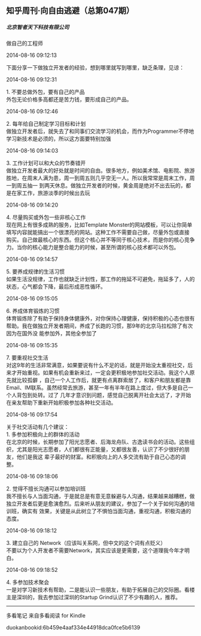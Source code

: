 ## 知乎周刊·向自由逃避（总第047期）

##### 北京智者天下科技有限公司

  

  做自己的工程师

  

2014-08-16 09:12:13

下面分享一下做独立开发者的经验，想到哪里就写到哪里，缺乏条理，见谅：

  

2014-08-16 09:12:31

1\. 不要总做外包，要有自己的产品  
外包无论价格多高都还是苦力钱，要形成自己的产品。

  

2014-08-16 09:12:46

2\. 每年给自己制定学习目标和计划  
做独立开发者后，就失去了和同事们交流学习的机会，而作为Programmer不停地学习新技术是必须的，所以这方面要特别加强

  

2014-08-16 09:14:03

3\. 工作计划可以和大众的节奏错开  
做独立开发者最大的好处就是时间的自由。很多地方，例如美术馆、电影院、旅游胜地，在周末人满为患，周一到周五则几乎空无一人。所以我常常是周末工作，周一到周五抽一
到两天休息。做独立开发者的时候，黄金周是绝对不出去玩的，都是在家工作，旅游淡季的时候出去玩

  

2014-08-16 09:14:20

4\. 尽量购买或外包一些非核心工作  
现在网上有很多成熟的服务，比如Template Monster的网站模板，可以让你简单填写内容就能搞出一个很漂亮的网站。这种工作不需要自己做，尽量外包或直接
购买。自己做最核心的东西。但这个核心并不等同于核心技术，而是你的核心竞争力。当你的核心能力是整合能力的时候，甚至所谓的核心技术都可以外包。

  

2014-08-16 09:14:57

5\. 要养成规律的生活习惯  
如果生活没规律，工作也就缺乏计划性，那工作的拖延不可避免，拖延多了，人的状态，心气都会下降，最后形成恶性循环。

  

2014-08-16 09:15:05

6\. 养成体育锻炼的习惯  
体育锻炼除了有助于保持身体健康外，对你保持心理健康，保持积极的心态也很有帮助。我在做独立开发者期间，养成了长跑的习惯，那9年的北京马拉松除了有次因为在国外没
能参加外，其他全参加了

  

2014-08-16 09:15:35

7\. 要重视社交生活  
对这9年的生活非常满意，如果要说有什么不足的话，就是开始没太重视社交，后来才开始重视。如果有机会重新来过，一定会更积极地参加社交活动。我这个人原先就比较孤僻
，自己一个人工作后，就更有点离群索居了，和客户和朋友都是靠Email、IM联系。虽然经常去旅游，甚至一年有半年在路上度过，但大多是自己一个人背包到处转。过了
几年才意识到问题，感觉自己脱离开社会太远了，才开始在亲友帮助下重新开始积极参加各种社交活动。

  

2014-08-16 09:17:54

关于社交活动有几个建议：  
1\. 多参加积极向上的群体的活动  
在北京的时候，长期参加了阳光志愿者、后海龙舟队、古逸读书会的活动。这些组织，尤其是阳光志愿者，人们都很有正能量，又都很友善，认识了不少很好的朋友，他们是我这
辈子最好的财富。和积极向上的人多交流有助于自己心态的调整。

  

2014-08-16 09:18:06

2\. 觉得不擅长沟通可以参加培训班  
我不擅长与人当面沟通，于是就总是有意无意躲避与人沟通，结果越来越糟糕，做独立开发者后更是愈演愈烈。后来听从朋友的建议，参加了一个关于如何沟通的培训班，确实有
效果，关键是从此树立了不惧怕当面沟通，重视沟通，积极沟通的态度。

  

2014-08-16 09:18:12

3\. 建立自己的 Network（应该叫关系网，但中文的这个词有点贬义）  
不要以为个人开发者不需要Network，其实应该是更需要，这个道理我今年才明白。

  

2014-08-16 09:18:52

4\. 多参加技术聚会  
一是对学习新技术有帮助，二是能认识一些朋友，有助于拓展自己的交际圈。看楼主是深圳的，我去参加过深圳的Startup Grind认识了不少有趣的人，推荐。

* * *

多看笔记 来自多看阅读 for Kindle

duokanbookid:6b459e4aaf334e44918dca0fce5b6139

